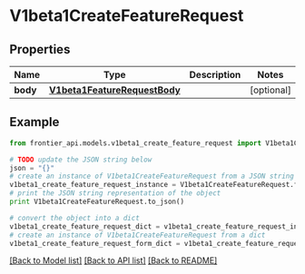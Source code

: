 # V1beta1CreateFeatureRequest


## Properties
Name | Type | Description | Notes
------------ | ------------- | ------------- | -------------
**body** | [**V1beta1FeatureRequestBody**](V1beta1FeatureRequestBody.md) |  | [optional] 

## Example

```python
from frontier_api.models.v1beta1_create_feature_request import V1beta1CreateFeatureRequest

# TODO update the JSON string below
json = "{}"
# create an instance of V1beta1CreateFeatureRequest from a JSON string
v1beta1_create_feature_request_instance = V1beta1CreateFeatureRequest.from_json(json)
# print the JSON string representation of the object
print V1beta1CreateFeatureRequest.to_json()

# convert the object into a dict
v1beta1_create_feature_request_dict = v1beta1_create_feature_request_instance.to_dict()
# create an instance of V1beta1CreateFeatureRequest from a dict
v1beta1_create_feature_request_form_dict = v1beta1_create_feature_request.from_dict(v1beta1_create_feature_request_dict)
```
[[Back to Model list]](../README.md#documentation-for-models) [[Back to API list]](../README.md#documentation-for-api-endpoints) [[Back to README]](../README.md)


